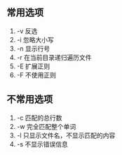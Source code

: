 ## 常用选项

1. -v 反选
2. -i 忽略大小写
3. -n 显示行号
4. -r 在当前目录递归遍历文件
5. -E 扩展正则
6. -F 不使用正则

## 不常用选项

1. -c 匹配的总行数
2. -w 完全匹配整个单词
3. -l 只显示文件名，不显示匹配的内容
4. -s 不显示错误信息